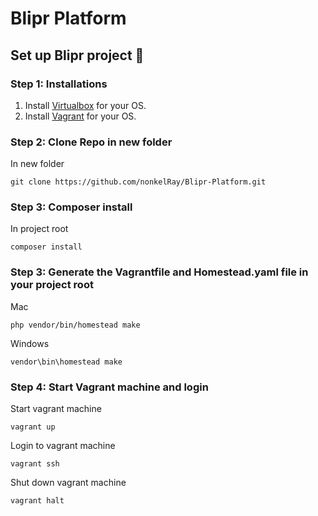 # Blipr Platform
 
## Set up Blipr project 🔴

### Step 1: Installations

1. Install [Virtualbox](https://www.virtualbox.org/wiki/Downloads) for your OS.
2. Install [Vagrant](https://www.vagrantup.com/downloads.html) for your OS.

### Step 2: Clone Repo in new folder

In new folder
```console
git clone https://github.com/nonkelRay/Blipr-Platform.git
```

### Step 3: Composer install

In project root
```console 
composer install
```

### Step 3: Generate the Vagrantfile and Homestead.yaml file in your project root

Mac
```console 
php vendor/bin/homestead make
```

Windows 
```console 
vendor\bin\homestead make
```

### Step 4: Start Vagrant machine and login

Start vagrant machine
```console 
vagrant up
```

Login to vagrant machine
```console
vagrant ssh
```

Shut down vagrant machine
```console
vagrant halt 
```
